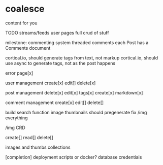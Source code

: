 # coalesce

content for you

TODO
streams/feeds
user pages
full crud of stuff

milestone: commenting system
  threaded comments
  each Post has a Comments document

cortical.io, should generate tags from text, not markup
cortical.io, should use async to generate tags, not as the post happens

error page[x]

user management
  create[x]
  edit[]
  delete[x]

post management
  delete[x]
  edit[x]
  tags[x]
  create[x]
  markdown[x]

comment management
  create[x]
  edit[]
  delete[]

build search function
image thumbnails should pregenerate
fix /img everything


/img CRD

create[]
read[]
delete[]


images and thumbs collections

[completion]
deployment scripts or docker?
database credentials
